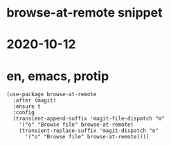 # browse-at-remote snippet
# 2020-10-12
# en, emacs, protip


```elisp
(use-package browse-at-remote
  :after (magit)
  :ensure t
  :config
  (transient-append-suffix 'magit-file-dispatch "m"
    '("o" "Browse file" browse-at-remote)
    (transient-replace-suffix 'magit-dispatch "o"
      '("o" "Browse file" browse-at-remote))))
```
